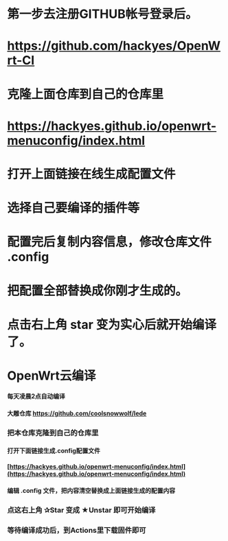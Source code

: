 # 第一步去注册GITHUB帐号登录后。
# https://github.com/hackyes/OpenWrt-CI
# 克隆上面仓库到自己的仓库里


# https://hackyes.github.io/openwrt-menuconfig/index.html
# 打开上面链接在线生成配置文件
# 选择自己要编译的插件等
# 配置完后复制内容信息，修改仓库文件 .config
# 把配置全部替换成你刚才生成的。
# 点击右上角 star 变为实心后就开始编译了。

# OpenWrt云编译

#### 每天凌晨2点自动编译
#### 大雕仓库 https://github.com/coolsnowwolf/lede

### 把本仓库克隆到自己的仓库里
#### 打开下面链接生成.config配置文件
#### [https://hackyes.github.io/openwrt-menuconfig/index.html](https://hackyes.github.io/openwrt-menuconfig/index.html)

#### 编辑 .config 文件，把内容清空替换成上面链接生成的配置内容

### 点这右上角 ✰Star  变成 ★Unstar 即可开始编译

### 等待编译成功后，到Actions里下载固件即可
